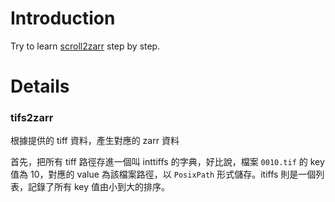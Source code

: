 # Introduction

Try to learn [scroll2zarr](https://github.com/KhartesViewer/scroll2zarr) step by step.

# Details

### tifs2zarr

根據提供的 tiff 資料，產生對應的 zarr 資料

首先，把所有 tiff 路徑存進一個叫 inttiffs 的字典，好比說，檔案 `0010.tif` 的 key 值為 10，對應的 value 為該檔案路徑，以 `PosixPath` 形式儲存。itiffs 則是一個列表，記錄了所有 key 值由小到大的排序。

